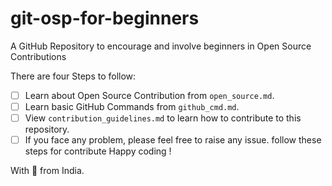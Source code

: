 # git-osp-for-beginners

A GitHub Repository to encourage and involve beginners in Open Source Contributions

There are four Steps to follow:

-   [ ] Learn about Open Source Contribution from `open_source.md`.
-   [ ] Learn basic GitHub Commands from `github_cmd.md`.
-   [ ] View `contribution_guidelines.md` to learn how to contribute to this repository.
-   [ ] If you face any problem, please feel free to raise any issue.
follow these steps for contribute 
Happy coding !

With 💚 from India.
